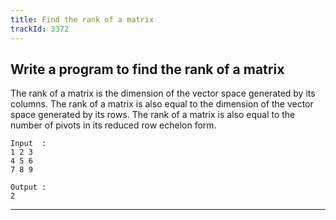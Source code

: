 ```yaml
---
title: Find the rank of a matrix
trackId: 3372
---
```


## Write a program to find the rank of a matrix

The rank of a matrix is the dimension of the vector space generated by its columns. The rank of a matrix is also equal to the dimension of the vector space generated by its rows. The rank of a matrix is also equal to the number of pivots in its reduced row echelon form.

```
Input  :
1 2 3
4 5 6
7 8 9

Output :
2
```

---
